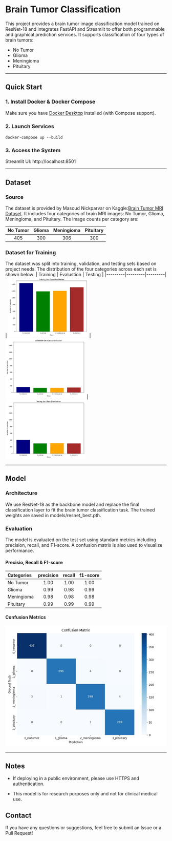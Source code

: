 # Brain Tumor Classification

This project provides a brain tumor image classification model trained on ResNet-18 and integrates FastAPI and Streamlit to offer both programmable and graphical prediction services. It supports classification of four types of brain tumors:

- No Tumor
- Glioma 
- Meningioma
- Pituitary

---

## Quick Start 
### 1. Install Docker & Docker Compose

Make sure you have [Docker Desktop](<https://docs.docker.com/get-started/get-docker/> "Title") installed (with Compose support).

### 2. Launch Services

```
docker-compose up --build
```

### 3. Access the System

Streamlit UI: http://localhost:8501

---

## Dataset
### Source
The dataset is provided by Masoud Nickparvar on Kaggle:[Brain Tumor MRI Dataset](<https://www.kaggle.com/datasets/masoudnickparvar/brain-tumor-mri-dataset> "Title"). It includes four categories of brain MRI images: No Tumor, Glioma, Meningioma, and Pituitary. The image counts per category are:


<div align="center">

 No Tumor|Glioma|Meningioma|Pituitary
 :------:|:------:|:------:|:------:
 405|300|306|300

</div>

### Dataset for Training
The dataset was split into training, validation, and testing sets based on project needs. The distribution of the four categories across each set is shown below:
| Training | Evalustion | Testing |
|---------|---------|---------|
| <img src="data/Training Set distribution.jpg" width="250"/> | <img src="data/Validation Set distribution.jpg" width="250"/> |<img src="data/Testing Set distribution.jpg" width="250"/>

---

## Model
### Architecture
We use ResNet-18 as the backbone model and replace the final classification layer to fit the brain tumor classification task. The trained weights are saved in models/resnet_best.pth.

### Evaluation 
The model is evaluated on the test set using standard metrics including precision, recall, and F1-score. A confusion matrix is also used to visualize performance.

#### Precisio, Recall & F1-score

<div align="center">

 Categories   | precision  |  recall | f1-score
 :-------|:-------:|:-------:|:-------:
 No Tumor  |     1.00   |  1.00   |  1.00
 Glioma    |    0.99    |  0.98   |  0.99
 Meningioma|  0.98      |  0.98   |  0.98
 Pituitary |    0.99    |  0.99   |  0.99

</div>

#### Confusion Metrics
![image1](results/confusion_matrix.jpg "confusion_matrix")

---

## Notes
- If deploying in a public environment, please use HTTPS and authentication.

- This model is for research purposes only and not for clinical medical use.

## Contact
If you have any questions or suggestions, feel free to submit an Issue or a Pull Request!